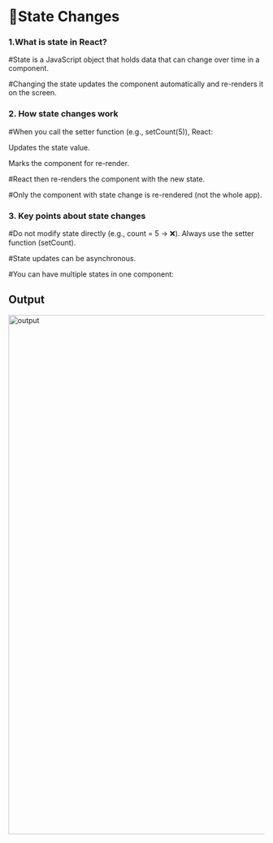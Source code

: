 <h1>🌠State Changes</h1>
<div>
  <h3>1.What is state in React?</h3>

#State is a JavaScript object that holds data that can change over time in a component.

#Changing the state updates the component automatically and re-renders it on the screen.
</div>

<div>
  <h3>2. How state changes work</h3>

#When you call the setter function (e.g., setCount(5)), React:

Updates the state value.

Marks the component for re-render.

#React then re-renders the component with the new state.

#Only the component with state change is re-rendered (not the whole app).
</div>

<div>
  <h3>3. Key points about state changes</h3>

#Do not modify state directly (e.g., count = 5 → ❌). Always use the setter function (setCount).

#State updates can be asynchronous.

#You can have multiple states in one component:
</div>

<h2><b>Output</b></h2>
<img width="1918" height="1021" alt="output" src="https://github.com/user-attachments/assets/cc8f3112-cc16-4077-8299-4ea914169908" />
